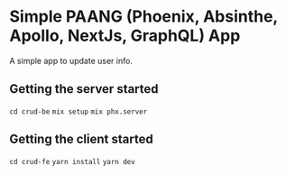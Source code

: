 # Simple PAANG (Phoenix, Absinthe, Apollo, NextJs, GraphQL) App

A simple app to update user info.

## Getting the server started
`
cd crud-be
`
`
mix setup
`
`
mix phx.server
`

## Getting the client started
`
cd crud-fe
`
`
yarn install
`
`
yarn dev
`